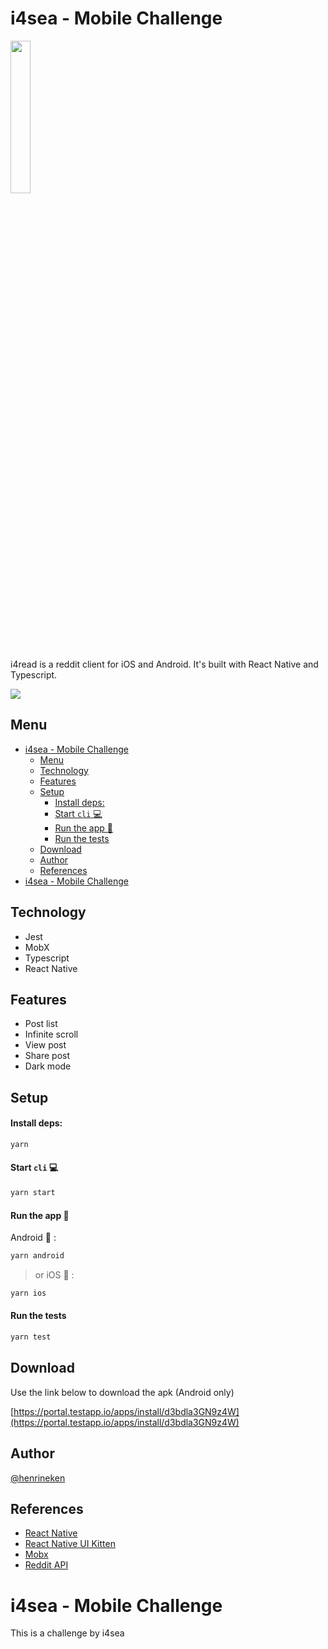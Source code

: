 
# i4sea - Mobile Challenge

<img src="https://i.postimg.cc/L4kt694H/number-4.png" width=25% height=25%>

i4read is a reddit client for iOS and Android. It's built with React Native and Typescript.

![](https://media.giphy.com/media/v1.Y2lkPTc5MGI3NjExMzE2YTU5ZDE2MTI4ODE3ZTk1OWU1ZjA2MzczNDMzNDc3YWEzOTA3YyZjdD1n/jjiIU1K832jGXoPBm5/giphy.gif)

## Menu

- [i4sea - Mobile Challenge](#i4sea---mobile-challenge)
  - [Menu](#menu)
  - [Technology](#technology)
  - [Features](#features)
  - [Setup](#setup)
      - [Install deps:](#install-deps)
      - [Start `cli` :computer:](#start-cli-computer)
      - [Run the app :iphone:](#run-the-app-iphone)
      - [Run the tests](#run-the-tests)
  - [Download](#download)
  - [Author](#author)
  - [References](#references)
- [i4sea - Mobile Challenge](#i4sea---mobile-challenge-1)

## Technology

- Jest
- MobX
- Typescript
- React Native

## Features

- Post list
- Infinite scroll
- View post
- Share post
- Dark mode

## Setup

#### Install deps:

```bash
yarn
```

#### Start `cli` :computer:

```bash
yarn start
```

#### Run the app :iphone:

Android :robot: :
```bash
yarn android
```

> or
iOS :apple: :
```bash
yarn ios
```

#### Run the tests

```bash
yarn test
```

## Download

Use the link below to download the apk (Android only)

[https://portal.testapp.io/apps/install/d3bdla3GN9z4W](https://portal.testapp.io/apps/install/d3bdla3GN9z4W)

## Author

[@henrineken](https://www.github.com/henrineken)

## References

 - [React Native](https://reactnative.dev/docs/environment-setup)
 - [React Native UI Kitten](https://akveo.github.io/react-native-ui-kitten/docs/components/components-overview)
 - [Mobx](https://mobx.js.org/react-integration.html)
 - [Reddit API](https://www.reddit.com/dev/api/)

# i4sea - Mobile Challenge
 This is a challenge by i4sea

